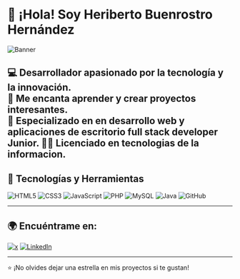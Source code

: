 # 👋 ¡Hola! Soy Heriberto Buenrostro Hernández

![Banner](https://source.unsplash.com/1000x250/?technology,coding)

💻 Desarrollador apasionado por la tecnología y la innovación.  
🚀 Me encanta aprender y crear proyectos interesantes.  
🎯 Especializado en en desarrollo web y aplicaciones de escritorio full stack developer Junior.
🧑‍🎓 Licenciado en tecnologias de la informacion.
---

## 🔧 Tecnologías y Herramientas

![HTML5](https://img.shields.io/badge/HTML5-E34F26?style=for-the-badge&logo=html5&logoColor=white)
![CSS3](https://img.shields.io/badge/CSS3-1572B6?style=for-the-badge&logo=css3&logoColor=white)
![JavaScript](https://img.shields.io/badge/JavaScript-F7DF1E?style=for-the-badge&logo=javascript&logoColor=black)
![PHP](https://img.shields.io/badge/PHP-777BB4?style=for-the-badge&logo=php&logoColor=white)
![MySQL](https://img.shields.io/badge/MySQL-4479A1?style=for-the-badge&logo=mysql&logoColor=white)
![Java](https://img.shields.io/badge/Java-ED8B00?style=for-the-badge&logo=java&logoColor=white)
![GitHub](https://img.shields.io/badge/GitHub-181717?style=for-the-badge&logo=github&logoColor=white)

---


## 🌍 Encuéntrame en:

[![x](https://img.shields.io/badge/Twitter-1DA1F2?style=for-the-badge&logo=twitter&logoColor=white)]([https://twitter.com/TuUsuario](https://x.com/heri_004))
[![LinkedIn](https://img.shields.io/badge/LinkedIn-0077B5?style=for-the-badge&logo=linkedin&logoColor=white)](https://www.linkedin.com/in/heriberto-buenrostro-83532b2b5/)

---

⭐ ¡No olvides dejar una estrella en mis proyectos si te gustan!  

